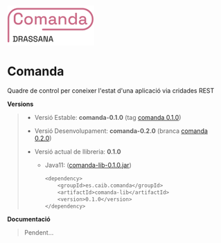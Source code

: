 ![Logo comanda](https://github.com/GovernIB/comanda/raw/main/assets/logo_comanda.png) 

# Comanda
Quadre de control per coneixer l'estat d'una aplicació via cridades REST  

**Versions**
> - Versió Estable: __comanda-0.1.0__ (tag [comanda 0.1.0](https://github.com/GovernIB/comanda/tree/comanda-dev))
> - Versió Desenvolupament: __comanda-0.2.0__ (branca [comanda 0.2.0](https://github.com/GovernIB/comanda/tree/comanda-wip))  
>  
> - Versió actual de llibreria: __0.1.0__
>   - Java11: ([comanda-lib-0.1.0.jar](https://github.com/GovernIB/maven/raw/gh-pages/maven/es/caib/comanda/comanda-lib/0.1.0/comanda-lib-0.1.0.jar))  
>  
>     ```
>     <dependency>  
>         <groupId>es.caib.comanda</groupId>  
>         <artifactId>comanda-lib</artifactId>  
>         <version>0.1.0</version>  
>     </dependency>
>     ```

**Documentació**

> Pendent...
